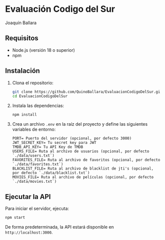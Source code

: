 # Evaluación Codigo del Sur
Joaquín Ballara

## Requisitos
- Node.js (versión 18 o superior)
- npm

## Instalación
1. Clona el repositorio:
   ```bash
   git clone https://github.com/QuinoBallara/EvaluacionCodigoDelSur.git
   cd EvaluacionCodigoDelSur
    ```

2. Instala las dependencias:
    ```bash
    npm install
    ```

3. Crea un archivo `.env` en la raíz del proyecto y define las siguientes variables de entorno:
    ```env
    PORT= Puerto del servidor (opcional, por defecto 3000)
    JWT_SECRET_KEY= Tu secret key para JWT
    TMDB_API_KEY= Tu API Key de TMDB
    USERS_FILE= Ruta al archivo de usuarios (opcional, por defecto `./data/users.txt`)
    FAVORITES_FILE= Ruta al archivo de favoritos (opcional, por defecto `./data/favorites.txt`)
    BLACKLIST_FILE= Ruta al archivo de blacklist de jti's (opcional, por defecto `./data/blacklist.txt`)
    MOVIES_FILE= Ruta al archivo de películas (opcional, por defecto `./data/movies.txt`)
    ```

## Ejecutar la API
Para iniciar el servidor, ejecuta:
```bash
npm start
```

De forma predeterminada, la API estará disponible en `http://localhost:3000`.